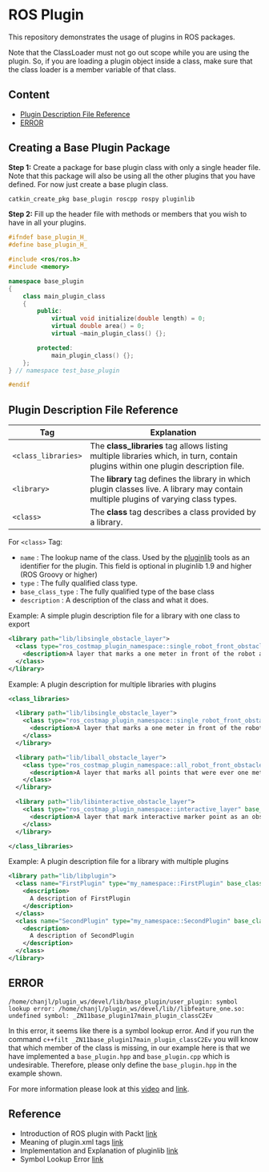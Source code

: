 # ROS Plugin

This repository demonstrates the usage of plugins in ROS packages.

Note that the ClassLoader must not go out scope while you are using the plugin. So, if you are loading a plugin object inside a class, make sure that the class loader is a member variable of that class. 

## Content
- [Plugin Description File Reference](#Plugin-Description-File-Reference)
- [ERROR](#ERROR)

## Creating a Base Plugin Package

**Step 1:**
Create a package for base plugin class with only a single header file. Note that this package will also be using all the other plugins that you have defined. For now just create a base plugin class.

```bash
catkin_create_pkg base_plugin roscpp rospy pluginlib
```

**Step 2:**
Fill up the header file with methods or members that you wish to have in all your plugins.
```cpp
#ifndef base_plugin_H_
#define base_plugin_H_

#include <ros/ros.h>
#include <memory>

namespace base_plugin
{
    class main_plugin_class
    {
        public:
            virtual void initialize(double length) = 0;
            virtual double area() = 0;
            virtual ~main_plugin_class() {};

        protected:
            main_plugin_class() {};
    };
} // namespace test_base_plugin

#endif
``` 

## Plugin Description File Reference

Tag | Explanation
---|---
`<class_libraries>` | The **class_libraries** tag allows listing multiple libraries which, in turn, contain plugins within one plugin description file.
`<library>` | The **library** tag defines the library in which plugin classes live. A library may contain multiple plugins of varying class types.
`<class>` | The **class** tag describes a class provided by a library. 

For `<class>` Tag:
- `name` : The lookup name of the class. Used by the [pluginlib](http://roswiki.autolabor.com.cn/pluginlib.html) tools as an identifier for the plugin. This field is optional in pluginlib 1.9 and higher (ROS Groovy or higher) 
- `type` : The fully qualified class type. 
- `base_class_type` : The fully qualified type of the base class
- `description` : A description of the class and what it does. 

Example: A simple plugin description file for a library with one class to export 
```xml
<library path="lib/libsingle_obstacle_layer">
  <class type="ros_costmap_plugin_namespace::single_robot_front_obstacle_layer" base_class_type="costmap_2d::Layer">
    <description>A layer that marks a one meter in front of the robot as obstacle</description>
  </class>
</library>
```

Example: A plugin description for multiple libraries with plugins 
```xml
<class_libraries>

  <library path="lib/libsingle_obstacle_layer">
    <class type="ros_costmap_plugin_namespace::single_robot_front_obstacle_layer" base_class_type="costmap_2d::Layer">
      <description>A layer that marks a one meter in front of the robot as obstacle</description>
    </class>
  </library>

  <library path="lib/liball_obstacle_layer">
    <class type="ros_costmap_plugin_namespace::all_robot_front_obstacle_layer" base_class_type="costmap_2d::Layer">
      <description>A layer that marks all points that were ever one meter in front of the robot as obstacle</description>
    </class>
  </library>

  <library path="lib/libinteractive_obstacle_layer">
    <class type="ros_costmap_plugin_namespace::interactive_layer" base_class_type="costmap_2d::Layer">
      <description>A layer that mark interactive marker point as an obstacle</description>
    </class>
  </library>

</class_libraries>
```

Example: A plugin description file for a library with multiple plugins
```xml
<library path="lib/libplugin">
  <class name="FirstPlugin" type="my_namespace::FirstPlugin" base_class_type="interface_namespace::PluginInterface">
    <description>
      A description of FirstPlugin
    </description>
  </class>
  <class name="SecondPlugin" type="my_namespace::SecondPlugin" base_class_type="interface_namespace::PluginInterface">
    <description>
      A description of SecondPlugin
    </description>
  </class>
</library>
```

## ERROR

`/home/chanjl/plugin_ws/devel/lib/base_plugin/user_plugin: symbol lookup error: /home/chanjl/plugin_ws/devel/lib//libfeature_one.so: undefined symbol: _ZN11base_plugin17main_plugin_classC2Ev`

In this error, it seems like there is a symbol lookup error. And if you run the command `c++filt _ZN11base_plugin17main_plugin_classC2Ev` you will know that which member of the class is missing, in our example here is that we have implemented a `base_plugin.hpp` and `base_plugin.cpp` which is undesirable. Therefore, please only define the `base_plugin.hpp` in the example shown.

For more information please look at this [video](https://www.youtube.com/watch?v=4xZKflNlJho) and [link](https://www.xuningyang.com/2020-05-12-ros-pluginlib/).

## Reference

- Introduction of ROS plugin with Packt [link](https://hub.packtpub.com/working-pluginlib-nodelets-and-gazebo-plugins/)
- Meaning of plugin.xml tags [link](http://roswiki.autolabor.com.cn/pluginlib(2f)PluginDescriptionFile.html)
- Implementation and Explanation of pluginlib [link](https://www.xuningyang.com/2020-05-12-ros-pluginlib/)
- Symbol Lookup Error [link](https://www.youtube.com/watch?v=4xZKflNlJho)